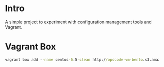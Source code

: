 # Intro

A simple project to experiment with configuration management tools and Vagrant.

# Vagrant Box

```bat
vagrant box add --name centos-6.5-clean http://opscode-vm-bento.s3.amazonaws.com/vagrant/virtualbox/opscode_centos-6.5_chef-provisionerless.box